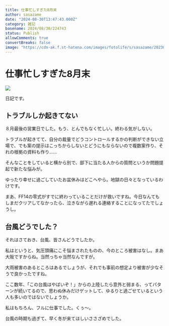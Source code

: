 ```yaml
---
title: 仕事忙しすぎた8月末
author: sasazame
date: "2024-08-30T13:47:43.000Z"
category: 雑記
basename: 2024/08/30/224743
status: Publish
allowComments: true
convertBreaks: false
image: "https://cdn-ak.f.st-hatena.com/images/fotolife/s/sasazame/20230908/20230908202155.png"
---
```

# 仕事忙しすぎた8月末

![](https://cdn-ak.f.st-hatena.com/images/fotolife/s/sasazame/20230908/20230908202155.png)

日記です。

<!-- Extended Body -->

## トラブルしか起きてない

８月最後の営業日でした。もう、とんでもなく忙しい。終わる気がしない。

トラブルが起きてて、自分の裁量でどうコントロールするかの判断ができない立場で、でも案の提示はこっちからしないとどうにもならないので複数案作り、それの根拠の資料も作り……

そんなことをしていると横から別で、部下に当たる人からの質問というか問題提起で新たな悩みが。

ゆったり幸せに過ごしていたお盆休みはどこへやら。地獄の日々となっているわけです。

まあ、FF14の零式がすでに終わっていることだけが救いですね。今日なんてもしまだクリアしてなかったら、泣きながら遅れる連絡することになってたでしょうし。

## 台風どうでした？

それはさておき、台風、皆さんどうでしたか。

私はというと、気圧頭痛にこそ悩まされたものの、今のところ被害はなし。まあ大阪ですからね。当然っちゃ当然なんですが。

大雨被害のあるところはあるでしょうが、それでも事前の想定より被害が少なそうで良かったですね。

ここ数年、「この台風はやばいぞ！」からの上陸したら意外と弱まる、ってパターンが続いてるので、思わぬ休みだけゲットして、ゆるりと過ごせているという人も多いのではないでしょうか。

私はもちろん、フルに仕事でした。くぅ～。

台風の時期も過ぎて、早く冬が来てほしいささざめでした。